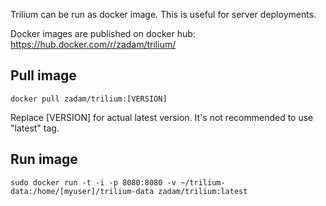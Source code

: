 Trilium can be run as docker image. This is useful for server deployments. 

Docker images are published on docker hub: https://hub.docker.com/r/zadam/trilium/

## Pull image

~~~~
docker pull zadam/trilium:[VERSION]
~~~~

Replace [VERSION] for actual latest version. It's not recommended to use "latest" tag.

## Run image

~~~~
sudo docker run -t -i -p 8080:8080 -v ~/trilium-data:/home/[myuser]/trilium-data zadam/trilium:latest
~~~~